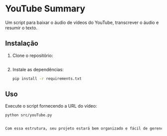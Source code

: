 # YouTube Summary

Um script para baixar o áudio de vídeos do YouTube, transcrever o áudio e resumir o texto.

## Instalação

1. Clone o repositório:
    ```bash
    ```

2. Instale as dependências:
    ```bash
    pip install -r requirements.txt
    ```

## Uso

Execute o script fornecendo a URL do vídeo:

```bash
python src/youTube.py      


Com essa estrutura, seu projeto estará bem organizado e fácil de gerenciar. Se precisar de mais assistência, estou aqui para ajudar!
